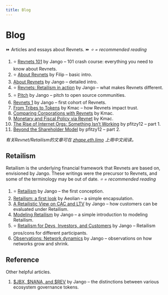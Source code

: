```yaml
---
title: Blog
---
```


# Blog

⏩ Articles and essays about Revnets. ⏩ _⭐ = recommended reading_

1. ⭐ [Revnets 101](/post/revnets-101/) by Jango – 101 crash course: everything you need to know about Revnets.
1. ⭐ [About Revnets](/post/about/) by Filip – basic intro.
1. [About Revnets](/post/about-revnets/) by Jango – detailed intro.
1. ⭐ [Revnets: Retailism in action](/post/in-action.md) by Jango – what makes
   Revnets different.
1. ⭐ [Pitch](/post/pitch/) by Jango – pitch to open source communities.
1. [Revnets 1](/post/revnets-1/) by Jango – first cohort of Revnets.
1. [From Tribes to Tokens](/post/tribes-to-tokens/) by Kmac – how Revnets impact
   trust.
1. [Comparing Corporations with Revnets](/post/comparing/) by Kmac.
1. [Monetary and Fiscal Policy via Revnet](/post/monetary/) by Kmac.
1. [The Rise of Internet Orgs: Something Isn’t Working](/post/internet-orgs/) by
   pfitzy12 – part 1.
1. [Beyond the Shareholder Model](/post/beyond-shareholder/) by pfitzy12 –
   part 2.

_有关Revnet/Retailism的文章可在 [zhape.eth.limo](https://zhape.eth.limo/)
上用中文阅读。_

## Retailism

Retailism is the underlying financial framework that Revnets are based on,
envisioned by Jango. These writings were the precursor to Revnets, and some of
the terminology may be out of date. _⭐ = recommended reading_

1. ⭐ [Retailism](/post/retailism/) by Jango – the first conception.
1. [Retailism: a first look](/post/first-look/) by Aeolian – a simple
   encapsulation.
1. [A Retailistic View on CAC and LTV](/post/cac-ltv/) by Jango – how customers
   can be evaluated under Retailism.
1. [Modeling Retailism](/post/modeling/) by Jango – a simple introduction to
   modeling Retailism.
1. ⭐
   [Retailism for Devs, Investors, and Customers](/post/devs-investors-customers/)
   by Jango – Retailism pros/cons for different participants.
1. [Observations: Network dynamics](/post/network-dynamics/) by Jango –
   observations on how networks grow and shrink.

## Reference

Other helpful articles.

1. [$JBX, $NANA, and $REV](/post/tokens/) by Jango – the distinctions between
   various ecosystem governance tokens.
